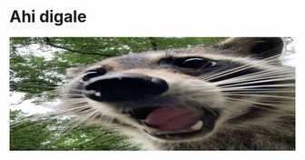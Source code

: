 # Ahi digale
<img src="https://github.com/MarkiHub/MarkiHub/blob/main/F9Z5_DAWQAAnxQb.jpeg" height="200" style="width: 100%">
